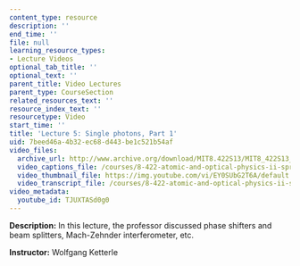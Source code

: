 ```yaml
---
content_type: resource
description: ''
end_time: ''
file: null
learning_resource_types:
- Lecture Videos
optional_tab_title: ''
optional_text: ''
parent_title: Video Lectures
parent_type: CourseSection
related_resources_text: ''
resource_index_text: ''
resourcetype: Video
start_time: ''
title: 'Lecture 5: Single photons, Part 1'
uid: 7beed46a-4b32-ec68-d443-be1c521b54af
video_files:
  archive_url: http://www.archive.org/download/MIT8.422S13/MIT8_422S13_lec05-1_300k.mp4
  video_captions_file: /courses/8-422-atomic-and-optical-physics-ii-spring-2013/e6087bedbdb65b408f87e4feeb41e8ec_TJUXTASd0g0.vtt
  video_thumbnail_file: https://img.youtube.com/vi/EY0SUbG2T6A/default.jpg
  video_transcript_file: /courses/8-422-atomic-and-optical-physics-ii-spring-2013/4c075d5247b5935dbaab8fddf70d4dc9_TJUXTASd0g0.pdf
video_metadata:
  youtube_id: TJUXTASd0g0
---
```


**Description:** In this lecture, the professor discussed phase shifters and beam splitters, Mach-Zehnder interferometer, etc.

**Instructor:** Wolfgang Ketterle